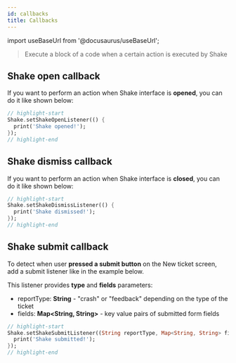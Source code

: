 ```yaml
---
id: callbacks
title: Callbacks
---
```

import useBaseUrl from '@docusaurus/useBaseUrl';

> Execute a block of a code when a certain action is executed by Shake

## Shake open callback

If you want to perform an action when Shake interface is **opened**, you can do it like shown below:

```dart title="main.dart"
// highlight-start
Shake.setShakeOpenListener(() {
  print('Shake opened!');
});
// highlight-end
```

## Shake dismiss callback

If you want to perform an action when Shake interface is **closed**, you can do it like shown below:

```dart title="main.dart"
// highlight-start
Shake.setShakeDismissListener(() {
  print('Shake dismissed!');
});
// highlight-end
```

## Shake submit callback

To detect when user **pressed a submit button** on the New ticket screen, add a submit listener like in the example below.

This listener provides **type** and **fields** parameters:
- reportType: **String** - "crash" or "feedback" depending on the type of the ticket
- fields: **Map<String, String>** - key value pairs of submitted form fields

```dart title="main.dart"
// highlight-start
Shake.setShakeSubmitListener((String reportType, Map<String, String> fields) {
  print('Shake submitted!');
});
// highlight-end
```
